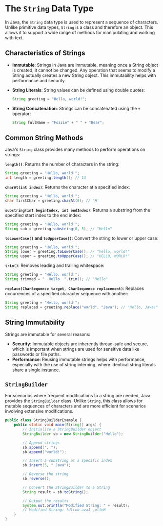 # The `String` Data Type
In Java, the `String` data type is used to represent a sequence of characters. Unlike primitive data types, `String` is a class and therefore an object. This allows it to support a wide range of methods for manipulating and working with text.

## Characteristics of Strings
- **Immutable**: Strings in Java are immutable, meaning once a String object is created, it cannot be changed. Any operation that seems to modify a String actually creates a new String object. This immutability helps with performance and security.
- **String Literals**: String values can be defined using double quotes:

  ```java
  String greeting = "Hello, world!";
  ```
- **String Concatenation**: Strings can be concatenated using the `+` operator:
  ```java
  String fullName = "Fozzie" + " " + "Bear";
  ```

## Common String Methods
Java's `String` class provides many methods to perform operations on strings:

**`length()`**: Returns the number of characters in the string:
```java
String greeting = "Hello, world!";
int length = greeting.length(); // 13
```

**`charAt(int index)`**: Returns the character at a specified index:
```java
String greeting = "Hello, world!";
char firstChar = greeting.charAt(0); // 'H'
```

**`substring(int beginIndex, int endIndex)`**: Returns a substring from the specified start index to the end index:
```java
String greeting = "Hello, world!";
String sub = greeting.substring(0, 5); // "Hello"
```

**`toLowerCase()` and `toUpperCase()`**: Convert the string to lower or upper case:
```java
String greeting = "Hello, world!";
String lower = greeting.toLowerCase(); // "hello, world!"
String upper = greeting.toUpperCase(); // "HELLO, WORLD!"
```

**`trim()`**: Removes leading and trailing whitespace:
```java
String greeting = "Hello, world!";
String trimmed = "  Hello  ".trim(); // "Hello"
```

**`replace(CharSequence target, CharSequence replacement)`**: Replaces occurrences of a specified character sequence with another:
```java
String greeting = "Hello, world!";
String replaced = greeting.replace("world", "Java"); // "Hello, Java!"
```

## String Immutability
Strings are immutable for several reasons:

- **Security**: Immutable objects are inherently thread-safe and secure, which is important when strings are used for sensitive data like passwords or file paths.
- **Performance**: Reusing immutable strings helps with performance, especially with the use of string interning, where identical string literals share a single instance.

## `StringBuilder`
For scenarios where frequent modifications to a string are needed, Java provides the `StringBuilder` class. Unlike `String`, this class allows for mutable sequences of characters and are more efficient for scenarios involving extensive modifications.

```java
public class StringBuilderExample {
    public static void main(String[] args) {
        // Initialize a StringBuilder object
        StringBuilder sb = new StringBuilder("Hello");

        // Append strings
        sb.append(", ");
        sb.append("world!");

        // Insert a substring at a specific index
        sb.insert(5, " Java");

        // Reverse the string
        sb.reverse();

        // Convert the StringBuilder to a String
        String result = sb.toString();

        // Output the results
        System.out.println("Modified String: " + result);
        // Modified String: !dlrow avaJ ,olleH
    }
}
```